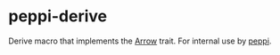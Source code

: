# peppi-derive

Derive macro that implements the [Arrow](../peppi-arrow) trait. For internal use by [peppi](../peppi).
